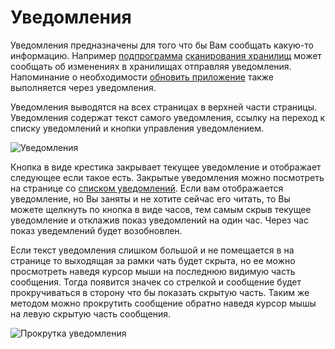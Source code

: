# Уведомления

Уведомления предназначены для того что бы Вам сообщать какую-то информацию. Например
[подпрограмма](http://ru.wikipedia.org/wiki/Подпрограмма) [сканирования хранилищ](/ru/user/storage/list.md#storage)
может сообщать об изменениях в хранилищах отправляя уведомления. Напоминание о необходимости [обновить
приложение](/ru/user/general/update.md) также выполняется через уведомления.

Уведомления выводятся на всех страницах в верхней части страницы. Уведомления содержат текст самого уведомления,
ссылку на переход к списку уведомлений и кнопки управления уведомлением.

![Уведомления](https://raw.github.com/anime-db/anime-db-docs/master/images/ru/general/notice.jpg)

Кнопка в виде крестика закрывает текущее уведомление и отображает следующее если такое есть. Закрытые уведомления можно
посмотреть на странице со [списком уведомлений](/ru/user/general/notice_list.md). Если вам отображается уведомление, но
Вы заняты и не хотите сейчас его читать, то Вы можете щелкнуть по кнопка в виде часов, тем самым скрыв текущее
уведомление и отклажив показ уведомлений на один час. Через час показ уведемлений будет возобновлен.

Если текст уведомления слишком большой и не помещается в на странице то выходящая за рамки чать будет скрыта, но ее
можно просмотреть наведя курсор мыши на последнюю видимую часть сообщения. Тогда появится значек со стрелкой и
сообщение будет прокручиваться в сторону что бы показать скрытую часть. Таким же методом можно прокрутить сообщение
обратно наведя курсор мышы на левую скрытую часть сообщения.

![Прокрутка уведомления](https://raw.github.com/anime-db/anime-db-docs/master/images/ru/general/notice_scroll.jpg)